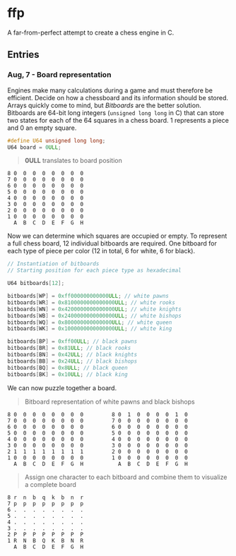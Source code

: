 # ffp

A far-from-perfect attempt to create a chess engine in C.

## Entries
### Aug, 7 - Board representation
Engines make many calculations during a game and must therefore be efficient. Decide on how a chessboard and its information should be stored.
Arrays quickly come to mind, but *Bitboards* are the better solution. Bitboards are 64-bit long integers (```unsigned long long``` in C) that 
can store two states for each of the 64 squares in a chess board. 1 represents a piece and 0 an empty square.

```c
#define U64 unsigned long long;
U64 board = 0ULL;
```

> **0ULL** translates to board position
```
8 0  0  0  0  0  0  0  0
7 0  0  0  0  0  0  0  0
6 0  0  0  0  0  0  0  0
5 0  0  0  0  0  0  0  0
4 0  0  0  0  0  0  0  0
3 0  0  0  0  0  0  0  0
2 0  0  0  0  0  0  0  0
1 0  0  0  0  0  0  0  0
  A  B  C  D  E  F  G  H
```

Now we can determine which squares are occupied or empty. To represent a full chess board, 12 individual bitboards are required. One bitboard for each type of piece per color (12 in total, 6 for white, 6 for black).
```c
// Instantiation of bitboards
// Starting position for each piece type as hexadecimal

U64 bitboards[12];

bitboards[WP] = 0xff000000000000ULL; // white pawns
bitboards[WR] = 0x8100000000000000ULL; // white rooks
bitboards[WN] = 0x4200000000000000ULL; // white knights
bitboards[WB] = 0x2400000000000000ULL; // white bishops
bitboards[WQ] = 0x800000000000000ULL; // white queen
bitboards[WK] = 0x1000000000000000ULL; // white king

bitboards[BP] = 0xff00ULL; // black pawns
bitboards[BR] = 0x81ULL; // black rooks
bitboards[BN] = 0x42ULL; // black knights
bitboards[BB] = 0x24ULL; // black bishops
bitboards[BQ] = 0x8ULL; // black queen
bitboards[BK] = 0x10ULL; // black king
```
We can now puzzle together a board. 

> Bitboard representation of white pawns and black bishops
```
8 0  0  0  0  0  0  0  0         8 0  1  0  0  0  0  1  0
7 0  0  0  0  0  0  0  0         7 0  0  0  0  0  0  0  0
6 0  0  0  0  0  0  0  0         6 0  0  0  0  0  0  0  0
5 0  0  0  0  0  0  0  0         5 0  0  0  0  0  0  0  0
4 0  0  0  0  0  0  0  0         4 0  0  0  0  0  0  0  0
3 0  0  0  0  0  0  0  0         3 0  0  0  0  0  0  0  0
2 1  1  1  1  1  1  1  1         2 0  0  0  0  0  0  0  0
1 0  0  0  0  0  0  0  0         1 0  0  0  0  0  0  0  0
  A  B  C  D  E  F  G  H           A  B  C  D  E  F  G  H
```
> Assign one character to each bitboard and combine them to visualize a complete board
```
8 r  n  b  q  k  b  n  r
7 p  p  p  p  p  p  p  p
6 .  .  .  .  .  .  .  .
5 .  .  .  .  .  .  .  .
4 .  .  .  .  .  .  .  .
3 .  .  .  .  .  .  .  .
2 P  P  P  P  P  P  P  P
1 R  N  B  Q  K  B  N  R
  A  B  C  D  E  F  G  H
```
